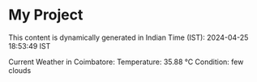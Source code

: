 # My Project

This content is dynamically generated in Indian Time (IST): 2024-04-25 18:53:49 IST


Current Weather in Coimbatore:
Temperature: 35.88 °C
Condition: few clouds
